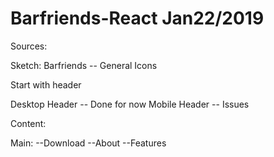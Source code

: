# Barfriends-React Jan22/2019
Sources:

Sketch: 
Barfriends    -- General Icons


Start with header

Desktop Header    -- Done for now 
Mobile Header     -- Issues 


Content: 

Main:
  --Download
  --About
  --Features


